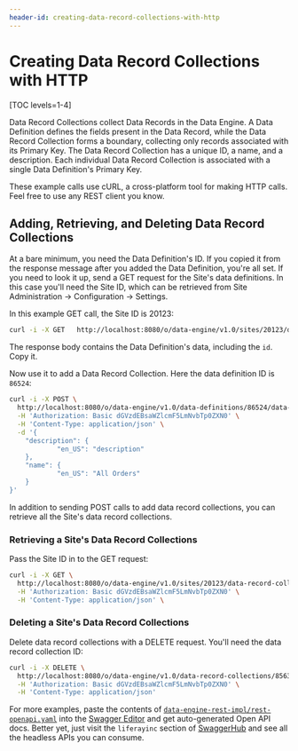 ```yaml
---
header-id: creating-data-record-collections-with-http
---
```


# Creating Data Record Collections with HTTP

[TOC levels=1-4]

Data Record Collections collect Data Records in the Data Engine. A Data
Definition defines the fields present in the Data Record, while the Data Record
Collection forms a boundary, collecting only records associated with its Primary
Key. The Data Record Collection has a unique ID, a name, and a description. Each
individual Data Record Collection is associated with a single Data Definition's
Primary Key. 

These example calls use cURL, a cross-platform tool for making HTTP calls. Feel
free to use any REST client you know. 

## Adding, Retrieving, and Deleting Data Record Collections

At a bare minimum, you need the Data Definition's ID. If you copied it from the
response message after you added the Data Definition, you're all set. If you
need to look it up, send a GET request for the Site's data definitions. In this
case you'll need the Site ID, which can be retrieved from Site Administration
&rarr; Configuration &rarr; Settings.

In this example GET call, the Site ID is 20123:

```sh
curl -i -X GET   http://localhost:8080/o/data-engine/v1.0/sites/20123/data-definitions   -H 'Authorization: Basic dGVzdEBsaWZlcmF5LmNvbTp0ZXN0'   -H 'Content-Type: application/json' \
```

The response body contains the Data Definition's data, including the `id`. Copy
it.

Now use it to add a Data Record Collection. Here the data definition ID is
`86524`:

```sh
curl -i -X POST \
  http://localhost:8080/o/data-engine/v1.0/data-definitions/86524/data-record-collections \
  -H 'Authorization: Basic dGVzdEBsaWZlcmF5LmNvbTp0ZXN0' \
  -H 'Content-Type: application/json' \
  -d '{
    "description": {
        	"en_US": "description"
    },
    "name": {
         	"en_US": "All Orders"
    }
}'
```

In addition to sending POST calls to add data record collections, you can
retrieve all the Site's data record collections.

### Retrieving a Site's Data Record Collections

Pass the Site ID in to the GET request:

```sh
curl -i -X GET \
  http://localhost:8080/o/data-engine/v1.0/sites/20123/data-record-collections \
  -H 'Authorization: Basic dGVzdEBsaWZlcmF5LmNvbTp0ZXN0' \
  -H 'Content-Type: application/json' \
```

### Deleting a Site's Data Record Collections


Delete data record collections with a DELETE request. You'll need the data
record collection ID:

```sh
curl -i -X DELETE \
  http://localhost:8080/o/data-engine/v1.0/data-record-collections/85637 \
  -H 'Authorization: Basic dGVzdEBsaWZlcmF5LmNvbTp0ZXN0' \
  -H 'Content-Type: application/json'
```

For more examples, paste the contents of
[`data-engine-rest-impl/rest-openapi.yaml`](https://github.com/liferay/liferay-portal/blob/7.2.x/modules/apps/data-engine/data-engine-rest-impl/rest-openapi.yaml)
into the [Swagger Editor](https://editor.swagger.io/) and get auto-generated
Open API docs. Better yet, just visit the `liferayinc` section of
[SwaggerHub](https://app.swaggerhub.com/search?type=API&owner=liferayinc) and
see all the headless APIs you can consume.

